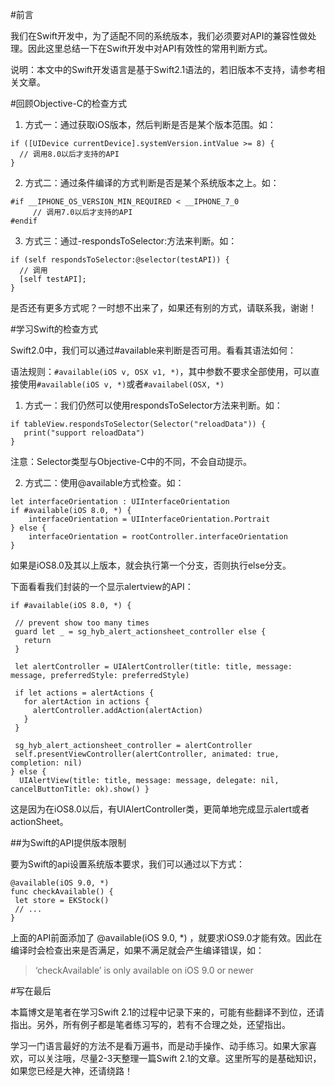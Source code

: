 #前言

我们在Swift开发中，为了适配不同的系统版本，我们必须要对API的兼容性做处理。因此这里总结一下在Swift开发中对API有效性的常用判断方式。

说明：本文中的Swift开发语言是基于Swift2.1语法的，若旧版本不支持，请参考相关文章。

#回顾Objective-C的检查方式

1. 方式一：通过获取iOS版本，然后判断是否是某个版本范围。如：

```
if ([UIDevice currentDevice].systemVersion.intValue >= 8) {
  // 调用8.0以后才支持的API
}
```

2. 方式二：通过条件编译的方式判断是否是某个系统版本之上。如：

```
#if __IPHONE_OS_VERSION_MIN_REQUIRED < __IPHONE_7_0
     // 调用7.0以后才支持的API
#endif
```

3. 方式三：通过-respondsToSelector:方法来判断。如：

```
if (self respondsToSelector:@selector(testAPI)) {
  // 调用
  [self testAPI];
}
```

是否还有更多方式呢？一时想不出来了，如果还有别的方式，请联系我，谢谢！

#学习Swift的检查方式

Swift2.0中，我们可以通过#available来判断是否可用。看看其语法如何：

语法规则：`#available(iOS v, OSX v1, *)`，其中参数不要求全部使用，可以直接使用`#available(iOS v, *)`或者`#availabel(OSX, *)`

1. 方式一：我们仍然可以使用respondsToSelector方法来判断。如：

```
if tableView.respondsToSelector(Selector("reloadData")) {
   print("support reloadData")
}
```

注意：Selector类型与Objective-C中的不同，不会自动提示。

2. 方式二：使用@available方式检查。如：

```
let interfaceOrientation : UIInterfaceOrientation        
if #available(iOS 8.0, *) {
    interfaceOrientation = UIInterfaceOrientation.Portrait
} else {
    interfaceOrientation = rootController.interfaceOrientation
}
```

如果是iOS8.0及其以上版本，就会执行第一个分支，否则执行else分支。

下面看看我们封装的一个显示alertview的API： 

```
if #available(iOS 8.0, *) {

 // prevent show too many times
 guard let _ = sg_hyb_alert_actionsheet_controller else {
   return
 }

 let alertController = UIAlertController(title: title, message: message, preferredStyle: preferredStyle)

 if let actions = alertActions {
   for alertAction in actions {
     alertController.addAction(alertAction)
   }
 }

 sg_hyb_alert_actionsheet_controller = alertController
 self.presentViewController(alertController, animated: true, completion: nil)
} else {
  UIAlertView(title: title, message: message, delegate: nil, cancelButtonTitle: ok).show() } 
```

这是因为在iOS8.0以后，有UIAlertController类，更简单地完成显示alert或者actionSheet。


##为Swift的API提供版本限制

要为Swift的api设置系统版本要求，我们可以通过以下方式：

```
@available(iOS 9.0, *)
func checkAvailable() {
 let store = EKStock()
 // ...
}
```

上面的API前面添加了 @available(iOS 9.0, *) ，就要求iOS9.0才能有效。因此在编译时会检查出来是否满足，如果不满足就会产生编译错误，如：

>‘checkAvailable’ is only available on iOS 9.0 or newer

#写在最后

本篇博文是笔者在学习Swift 2.1的过程中记录下来的，可能有些翻译不到位，还请指出。另外，所有例子都是笔者练习写的，若有不合理之处，还望指出。

学习一门语言最好的方法不是看万遍书，而是动手操作、动手练习。如果大家喜欢，可以关注哦，尽量2-3天整理一篇Swift 2.1的文章。这里所写的是基础知识，如果您已经是大神，还请绕路！

